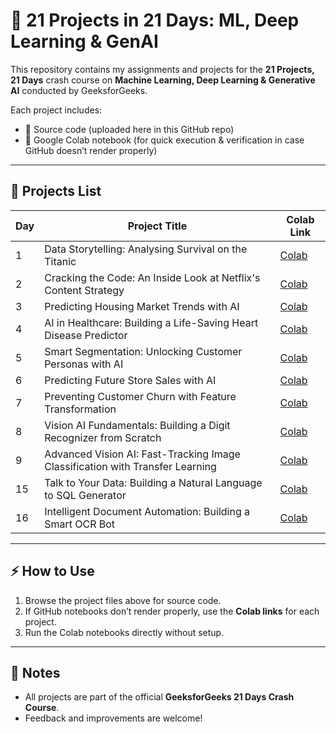 # 🚀 21 Projects in 21 Days: ML, Deep Learning & GenAI  

This repository contains my assignments and projects for the **21 Projects, 21 Days** crash course on **Machine Learning, Deep Learning & Generative AI** conducted by GeeksforGeeks.  

Each project includes:  
- 📂 Source code (uploaded here in this GitHub repo)  
- 🔗 Google Colab notebook (for quick execution & verification in case GitHub doesn’t render properly)  

---

## 📘 Projects List  

| Day | Project Title | Colab Link |
|-----|--------------|-------------|
| 1   | Data Storytelling: Analysing Survival on the Titanic  | [Colab](https://drive.google.com/file/d/1EZDM84NAYhiuZ3J3YL42YksC8xQlT10y/view?usp=sharing) |
| 2   | Cracking the Code: An Inside Look at Netflix's Content Strategy  | [Colab](https://colab.research.google.com/drive/1I_TtWufD_E_RIqwncis9GvE_Bjm8h3Fn?usp=sharing) |
| 3   | Predicting Housing Market Trends with AI  | [Colab](https://drive.google.com/file/d/1StN35SPaBa3x7WbniKYz0JLvYXsh2N5p/view?usp=sharing) |
| 4   | AI in Healthcare: Building a Life-Saving Heart Disease Predictor  | [Colab](https://colab.research.google.com/drive/1bhFKXttSTXypxUHLKZGi2-PPRaRyBLhQ?usp=sharing) |
| 5   | Smart Segmentation: Unlocking Customer Personas with AI  | [Colab](https://colab.research.google.com/drive/1Kkm-38Ja9MxIfduqXLj3Ezj9_jQ9lAaN?usp=sharing) |
| 6   | Predicting Future Store Sales with AI  | [Colab](https://colab.research.google.com/drive/1MZW0bZeVKexHrOyUItX5RwaGajCaL1kn?usp=sharing) |
| 7   | Preventing Customer Churn with Feature Transformation  | [Colab](https://colab.research.google.com/drive/1ieoUVlURX7m1TqXO6OO9T7Rq5k4JB1nn?usp=sharing) |
| 8   | Vision AI Fundamentals: Building a Digit Recognizer from Scratch  | [Colab](https://colab.research.google.com/drive/1t-dIbS0zvj8IckDH07FxA82fBBbZ-GQE?usp=sharing) |
| 9   | Advanced Vision AI: Fast-Tracking Image Classification with Transfer Learning  | [Colab](https://colab.research.google.com/drive/1skxlRMsZGs7ssDyAXt4mhBKKCnMq4bsZ?usp=sharing) |
| 15   | Talk to Your Data: Building a Natural Language to SQL Generator | [Colab](https://colab.research.google.com/drive/1DP9fQnlnU55-MGKxwYt2dlWVD46SF40A?usp=sharing) |
| 16   | Intelligent Document Automation: Building a Smart OCR Bot  | [Colab](https://colab.research.google.com/drive/1DKBDtKCJzvNIn08OSpS4x0oVSRUMMQJF?usp=sharing) |



---

## ⚡ How to Use  
1. Browse the project files above for source code.  
2. If GitHub notebooks don’t render properly, use the **Colab links** for each project.  
3. Run the Colab notebooks directly without setup.  

---

## 📌 Notes  
- All projects are part of the official **GeeksforGeeks 21 Days Crash Course**.  
- Feedback and improvements are welcome!  


